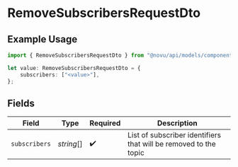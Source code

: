 # RemoveSubscribersRequestDto

## Example Usage

```typescript
import { RemoveSubscribersRequestDto } from "@novu/api/models/components";

let value: RemoveSubscribersRequestDto = {
    subscribers: ["<value>"],
};
```

## Fields

| Field                                                            | Type                                                             | Required                                                         | Description                                                      |
| ---------------------------------------------------------------- | ---------------------------------------------------------------- | ---------------------------------------------------------------- | ---------------------------------------------------------------- |
| `subscribers`                                                    | *string*[]                                                       | :heavy_check_mark:                                               | List of subscriber identifiers that will be removed to the topic |